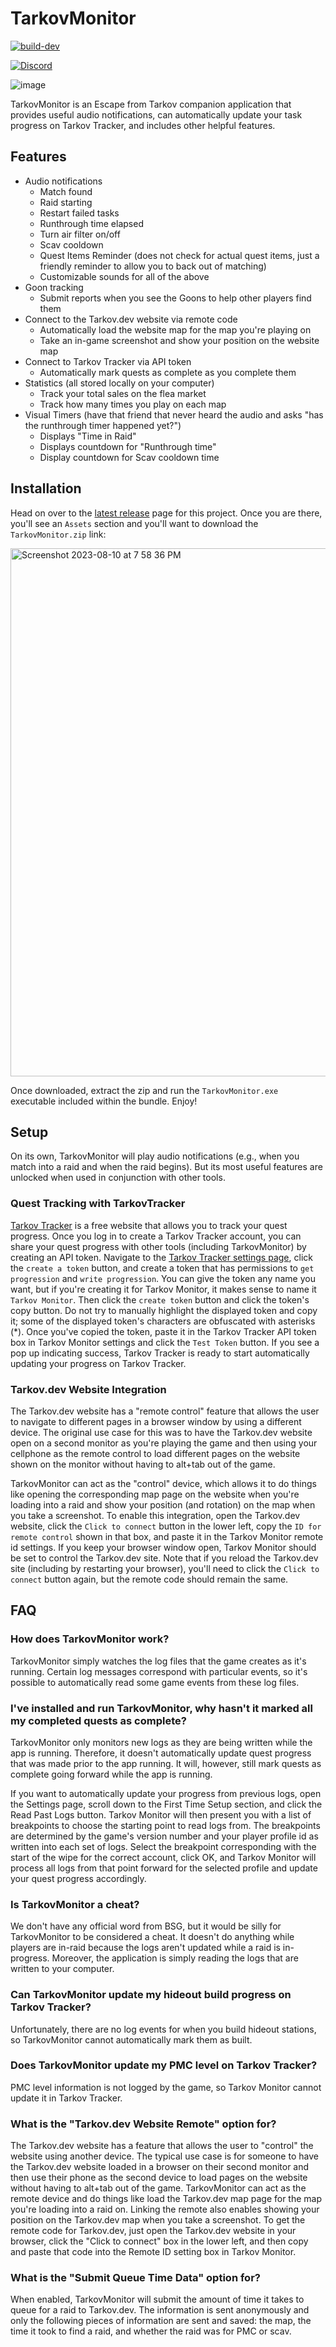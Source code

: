 # TarkovMonitor

[![build-dev](https://github.com/the-hideout/TarkovMonitor/actions/workflows/build-dev.yml/badge.svg)](https://github.com/the-hideout/TarkovMonitor/actions/workflows/build-dev.yml)

[![Discord](https://img.shields.io/discord/956236955815907388?color=7388DA&label=Discord)](https://discord.gg/XPAsKGHSzH)

![image](https://github.com/the-hideout/TarkovMonitor/assets/1557581/99602d29-98c8-4738-8757-0fa763d54e9a)

TarkovMonitor is an Escape from Tarkov companion application that provides useful audio notifications, can automatically update your task progress on Tarkov Tracker, and includes other helpful features.

## Features

- Audio notifications
    - Match found
    - Raid starting
    - Restart failed tasks
    - Runthrough time elapsed
    - Turn air filter on/off
    - Scav cooldown
    - Quest Items Reminder (does not check for actual quest items, just a friendly reminder to allow you to back out of matching)
    - Customizable sounds for all of the above
- Goon tracking
    - Submit reports when you see the Goons to help other players find them
- Connect to the Tarkov.dev website via remote code
    - Automatically load the website map for the map you're playing on
    - Take an in-game screenshot and show your position on the website map
- Connect to Tarkov Tracker via API token
    - Automatically mark quests as complete as you complete them
- Statistics (all stored locally on your computer)
    - Track your total sales on the flea market
    - Track how many times you play on each map
- Visual Timers (have that friend that never heard the audio and asks "has the runthrough timer happened yet?")
   - Displays "Time in Raid"
   - Displays countdown for "Runthrough time"
   - Display countdown for Scav cooldown time

## Installation

Head on over to the [latest release](https://github.com/the-hideout/TarkovMonitor/releases/latest) page for this project. Once you are there, you'll see an `Assets` section and you'll want to download the `TarkovMonitor.zip` link:

<img width="845" alt="Screenshot 2023-08-10 at 7 58 36 PM" src="https://github.com/the-hideout/TarkovMonitor/assets/23362539/86fbb000-25a3-4d71-bf39-45d622d61e8e">

Once downloaded, extract the zip and run the `TarkovMonitor.exe` executable included within the bundle. Enjoy!

## Setup

On its own, TarkovMonitor will play audio notifications (e.g., when you match into a raid and when the raid begins). But its most useful features are unlocked when used in conjunction with other tools.

### Quest Tracking with TarkovTracker

[Tarkov Tracker](https://tarkovtracker.io) is a free website that allows you to track your quest progress. Once you log in to create a Tarkov Tracker account, you can share your quest progress with other tools (including TarkovMonitor) by creating an API token. Navigate to the [Tarkov Tracker settings page](https://tarkovtracker.io/settings), click the `create a token` button, and create a token that has permissions to `get progression` and `write progression`. You can give the token any name you want, but if you're creating it for Tarkov Monitor, it makes sense to name it `Tarkov Monitor`. Then click the `create token` button and click the token's copy button. Do not try to manually highlight the displayed token and copy it; some of the displayed token's characters are obfuscated with asterisks (*). Once you've copied the token, paste it in the Tarkov Tracker API token box in Tarkov Monitor settings and click the `Test Token` button. If you see a pop up indicating success, Tarkov Tracker is ready to start automatically updating your progress on Tarkov Tracker.

### Tarkov.dev Website Integration

The Tarkov.dev website has a "remote control" feature that allows the user to navigate to different pages in a browser window by using a different device. The original use case for this was to have the Tarkov.dev website open on a second monitor as you're playing the game and then using your cellphone as the remote control to load different pages on the website shown on the monitor without having to alt+tab out of the game.

TarkovMonitor can act as the "control" device, which allows it to do things like opening the corresponding map page on the website when you're loading into a raid and show your position (and rotation) on the map when you take a screenshot. To enable this integration, open the Tarkov.dev website, click the `Click to connect` button in the lower left, copy the `ID for remote control` shown in that box, and paste it in the Tarkov Monitor remote id settings. If you keep your browser window open, Tarkov Monitor should be set to control the Tarkov.dev site. Note that if you reload the Tarkov.dev site (including by restarting your browser), you'll need to click the `Click to connect` button again, but the remote code should remain the same.

## FAQ

### How does TarkovMonitor work?

TarkovMonitor simply watches the log files that the game creates as it's running. Certain log messages correspond with particular events, so it's possible to automatically read some game events from these log files.

### I've installed and run TarkovMonitor, why hasn't it marked all my completed quests as complete?

TarkovMonitor only monitors new logs as they are being written while the app is running. Therefore, it doesn't automatically update quest progress that was made prior to the app running. It will, however, still mark quests as complete going forward while the app is running.

If you want to automatically update your progress from previous logs, open the Settings page, scroll down to the First Time Setup section, and click the Read Past Logs button. Tarkov Monitor will then present you with a list of breakpoints to choose the starting point to read logs from. The breakpoints are determined by the game's version number and your player profile id as written into each set of logs. Select the breakpoint corresponding with the start of the wipe for the correct account, click OK, and Tarkov Monitor will process all logs from that point forward for the selected profile and update your quest progress accordingly.

### Is TarkovMonitor a cheat?

We don't have any official word from BSG, but it would be silly for TarkovMonitor to be considered a cheat. It doesn't do anything while players are in-raid because the logs aren't updated while a raid is in-progress. Moreover, the application is simply reading the logs that are written to your computer.

### Can TarkovMonitor update my hideout build progress on Tarkov Tracker?

Unfortunately, there are no log events for when you build hideout stations, so TarkovMonitor cannot automatically mark them as built.

### Does TarkovMonitor update my PMC level on Tarkov Tracker?

PMC level information is not logged by the game, so Tarkov Monitor cannot update it in Tarkov Tracker.

### What is the "Tarkov.dev Website Remote" option for?

The Tarkov.dev website has a feature that allows the user to "control" the website using another device. The typical use case is for someone to have the Tarkov.dev website loaded in a browser on their second monitor and then use their phone as the second device to load pages on the website without having to alt+tab out of the game. TarkovMonitor can act as the remote device and do things like load the Tarkov.dev map page for the map you're loading into a raid on. Linking the remote also enables showing your position on the Tarkov.dev map when you take a screenshot. To get the remote code for Tarkov.dev, just open the Tarkov.dev website in your browser, click the "Click to connect" box in the lower left, and then copy and paste that code into the Remote ID setting box in Tarkov Monitor.

### What is the "Submit Queue Time Data" option for?

When enabled, TarkovMonitor will submit the amount of time it takes to queue for a raid to Tarkov.dev. The information is sent anonymously and only the following pieces of information are sent and saved: the map, the time it took to find a raid, and whether the raid was for PMC or scav.
